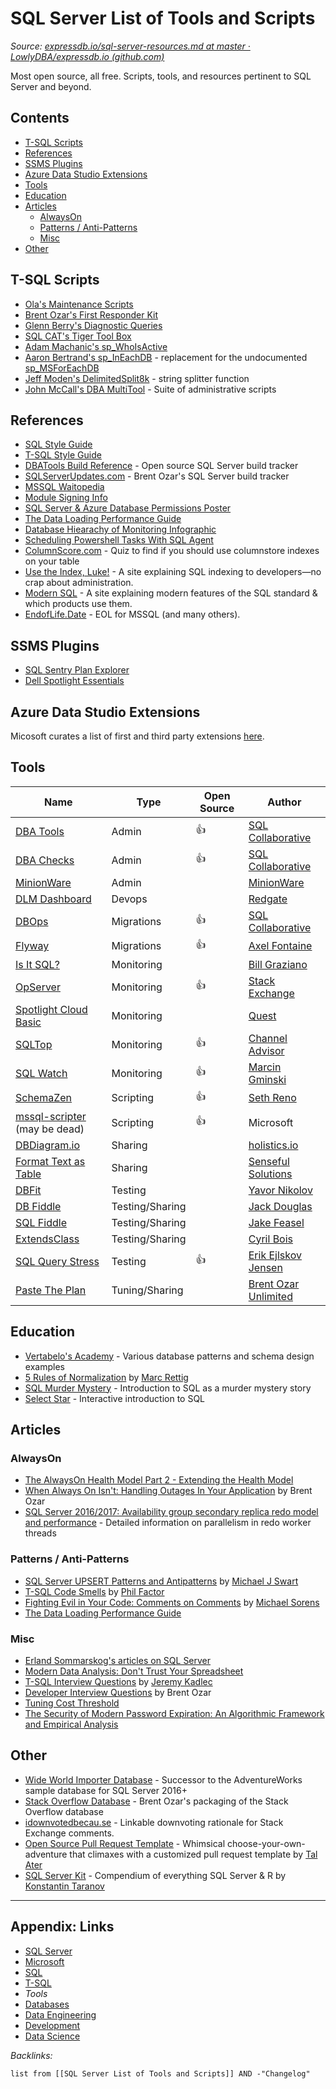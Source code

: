 # SQL Server List of Tools and Scripts

*Source: [expressdb.io/sql-server-resources.md at master · LowlyDBA/expressdb.io (github.com)](https://github.com/LowlyDBA/expressdb.io/blob/master/sql-server-resources.md)*

Most open source, all free. Scripts, tools, and resources pertinent to SQL Server and beyond.

## Contents

* [T-SQL Scripts](SQL%20Server%20List%20of%20Tools%20and%20Scripts.md#t-sql-scripts)
* [References](SQL%20Server%20List%20of%20Tools%20and%20Scripts.md#references)
* [SSMS Plugins](SQL%20Server%20List%20of%20Tools%20and%20Scripts.md#ssms-plugins)
* [Azure Data Studio Extensions](SQL%20Server%20List%20of%20Tools%20and%20Scripts.md#azure-data-studio-extensions)
* [Tools](SQL%20Server%20List%20of%20Tools%20and%20Scripts.md#tools)
* [Education](SQL%20Server%20List%20of%20Tools%20and%20Scripts.md#education)
* [Articles](SQL%20Server%20List%20of%20Tools%20and%20Scripts.md#articles)
  * [AlwaysOn](SQL%20Server%20List%20of%20Tools%20and%20Scripts.md#alwayson)
  * [Patterns / Anti-Patterns](SQL%20Server%20List%20of%20Tools%20and%20Scripts.md#patterns-anti-patterns)
  * [Misc](SQL%20Server%20List%20of%20Tools%20and%20Scripts.md#misc)
* [Other](SQL%20Server%20List%20of%20Tools%20and%20Scripts.md#other)

## T-SQL Scripts

* [Ola's Maintenance Scripts](https://github.com/olahallengren/sql-server-maintenance-solution)
* [Brent Ozar's First Responder Kit](https://github.com/BrentOzarULTD/SQL-Server-First-Responder-Kit)
* [Glenn Berry's Diagnostic Queries](https://www.sqlskills.com/blogs/glenn/category/dmv-queries/)
* [SQL CAT's Tiger Tool Box](https://github.com/Microsoft/tigertoolbox)
* [Adam Machanic's sp_WhoIsActive](http://whoisactive.com/downloads/)
* [Aaron Bertrand's sp_InEachDB](https://github.com/BrentOzarULTD/SQL-Server-First-Responder-Kit/blob/dev/sp_ineachdb.sql) - replacement for the undocumented [sp_MSForEachDB](http://sqlblog.com/blogs/aaron_bertrand/archive/2010/12/29/a-more-reliable-and-more-flexible-sp-msforeachdb.aspx)
* [Jeff Moden's DelimitedSplit8k](http://www.sqlservercentral.com/articles/Tally+Table/72993/) - string splitter function
* [John McCall's DBA MultiTool](https://dba-multitool.org) - Suite of administrative scripts

## References

* [SQL Style Guide](http://www.sqlstyle.guide/)
* [T-SQL Style Guide](https://lowlydba.github.io/tsqlstyle.guide/)
* [DBATools Build Reference](https://sqlcollaborative.github.io/builds) - Open source SQL Server build tracker
* [SQLServerUpdates.com](https://sqlserverupdates.com/) - Brent Ozar's SQL Server build tracker
* [MSSQL Waitopedia](https://www.spotlightessentials.com/public/waitopedia)
* [Module Signing Info](https://modulesigning.info/)
* [SQL Server & Azure Database Permissions Poster](https://github.com/microsoft/sql-server-samples/tree/master/samples/features/security/permissions-posters)
* [The Data Loading Performance Guide](https://docs.microsoft.com/en-us/previous-versions/sql/sql-server-2008/dd425070(v=sql.100))
* [Database Hiearachy of Monitoring Infographic](https://www.lowlydba.com/database-hierarchy-of-monitoring/)
* [Scheduling Powershell Tasks With SQL Agent](https://dbatools.io/agent/)
* [ColumnScore.com](https://columnscore.com/) - Quiz to find if you should use columnstore indexes on your table
* [Use the Index, Luke!](https://use-the-index-luke.com/) - A site explaining SQL indexing to developers—no crap about administration.
* [Modern SQL](https://modern-sql.com/) - A site explaining modern features of the SQL standard & which products use them.
* [EndofLife.Date](https://endoflife.date/mssqlserver) - EOL for MSSQL (and many others).

## SSMS Plugins

* [SQL Sentry Plan Explorer](https://www.sentryone.com/plan-explorer/)
* [Dell Spotlight Essentials](https://www.spotlightessentials.com/spotlight-extensions)

## Azure Data Studio Extensions

Micosoft curates a list of first and third party extensions [here](https://github.com/Microsoft/azuredatastudio/wiki/List-of-Extensions).

## Tools

|Name|Type|Open Source|Author|
|----|----|-----------|------|
|[DBA Tools](https://dbatools.io)|Admin|👍|[SQL Collaborative](https://dbatools.io/team/)|
|[DBA Checks](https://dbachecks.io)|Admin|👍|[SQL Collaborative](https://dbatools.io/team/)|
|[MinionWare](http://www.minionware.net/)|Admin||[MinionWare](http://www.minionware.net/meet-the-team/)|
|[DLM Dashboard](http://www.red-gate.com/products/dlm/dlm-dashboard/)|Devops||[Redgate](https://www.red-gate.com/)|
|[DBOps](https://github.com/sqlcollaborative/dbops)|Migrations|👍|[SQL Collaborative](https://dbatools.io/team/)|
|[Flyway](https://flywaydb.org/)|Migrations|👍|[Axel Fontaine](https://axelfontaine.com/)|
|[Is It SQL?](http://www.scalesql.com/isitsql/)|Monitoring||[Bill Graziano](http://www.scalesql.com/about.html)|
|[OpServer](https://github.com/opserver/Opserver)|Monitoring|👍|[Stack Exchange](https://opserver.github.io/Opserver/)|
|[Spotlight Cloud Basic](https://www.spotlightcloud.io/pricing)|Monitoring||[Quest](https://www.quest.com/)|
|[SQLTop](https://github.com/channeladvisor/sqltop)|Monitoring|👍|[Channel Advisor](https://www.channeladvisor.com/)|
|[SQL Watch](https://sqlwatch.io/)|Monitoring|👍|[Marcin Gminski](https://marcin.gminski.net/)|
|[SchemaZen](https://github.com/sethreno/schemazen#schemazen---script-and-create-sql-server-objects-quickly)|Scripting|👍|[Seth Reno](https://github.com/sethreno)|
|[mssql-scripter](https://github.com/Microsoft/sql-xplat-cli/) (may be dead)|Scripting|👍|Microsoft|
|[DBDiagram.io](https://dbdiagram.io/)|Sharing||[holistics.io](https://www.holistics.io)|
|[Format Text as Table](https://senseful.github.io/text-table/)|Sharing||[Senseful Solutions](https://senseful.github.io/)|
|[DBFit](http://www.methodsandtools.com/tools/dbfit.php)|Testing||[Yavor Nikolov](https://javornikolov.wordpress.com/)|
|[DB Fiddle](https://dbfiddle.uk/)|Testing/Sharing||[Jack Douglas](https://douglastechnology.co.uk/)|
|[SQL Fiddle](http://sqlfiddle.com/)|Testing/Sharing||[Jake Feasel](http://stackoverflow.com/users/808921/jake-feasel)|
|[ExtendsClass](https://extendsclass.com/sql-server-online.html)|Testing/Sharing||[Cyril Bois](https://github.com/cyrilbois)|
|[SQL Query Stress](https://github.com/ErikEJ/SqlQueryStress)|Testing|👍|[Erik Ejlskov Jensen](https://erikej.github.io/)|
|[Paste The Plan](https://pastetheplan.com/)|Tuning/Sharing||[Brent Ozar Unlimited](https://www.brentozar.com/)|

## Education

* [Vertabelo's Academy](https://www.vertabelo.com/academy/) - Various database patterns and schema design examples
* [5 Rules of Normalization](/rettigNormalizationPoster.pdf "5 Rules of Normalization") by [Marc Rettig](http://marcrettig.me/data-normalization-poster-1989/ "Marc Rettig")
* [SQL Murder Mystery](https://mystery.knightlab.com/) - Introduction to SQL as a murder mystery story
* [Select Star](https://selectstarsql.com/) - Interactive introduction to SQL

## Articles

### AlwaysOn

* [The AlwaysOn Health Model Part 2 - Extending the Health Model](https://techcommunity.microsoft.com/t5/SQL-Server/The-AlwaysOn-Health-Model-Part-2-Extending-the-Health-Model/ba-p/384043?advanced=false&collapse_discussion=true&q=the%20alwayson%20health%20model&search_type=thread)
* [When Always On Isn't: Handling Outages In Your Application](https://www.brentozar.com/archive/2017/01/always-isnt-handling-outages-application/) by Brent Ozar
* [SQL Server 2016/2017: Availability group secondary replica redo model and performance](https://blogs.msdn.microsoft.com/sql_server_team/sql-server-20162017-availability-group-secondary-replica-redo-model-and-performance/) - Detailed information on parallelism in redo worker threads

### Patterns / Anti-Patterns

* [SQL Server UPSERT Patterns and Antipatterns](https://michaeljswart.com/2017/07/sql-server-upsert-patterns-and-antipatterns/) by [Michael J Swart](https://michaeljswart.com/about/)
* [T-SQL Code Smells](https://www.red-gate.com/simple-talk/sql/t-sql-programming/sql-code-smells/) by [Phil Factor](https://www.red-gate.com/simple-talk/author/phil-factor/)
* [Fighting Evil in Your Code: Comments on Comments](https://www.red-gate.com/simple-talk/opinion/opinion-pieces/fighting-evil-code-comments-comments/) by [Michael Sorens](https://www.red-gate.com/simple-talk/author/michael-sorens/)
* [The Data Loading Performance Guide](https://docs.microsoft.com/en-us/previous-versions/sql/sql-server-2008/dd425070(v=sql.100))

### Misc

* [Erland Sommarskog's articles on SQL Server](http://sommarskog.se/)
* [Modern Data Analysis: Don't Trust Your Spreadsheet](https://www.betterment.com/resources/inside-betterment/engineering/modern-data-analysis-dont-trust-your-spreadsheet/)
* [T-SQL Interview Questions](https://www.mssqltips.com/sqlservertip/1450/sql-server-developer-tsql-interview-questions/) by [Jeremy Kadlec](https://www.mssqltips.com/sqlserverauthor/38/jeremy-kadlec/)
* [Developer Interview Questions](https://www.brentozar.com/archive/2009/06/top-10-developer-interview-questions-about-sql-server/) by Brent Ozar
* [Tuning Cost Threshold](http://sqlblog.com/blogs/jonathan_kehayias/archive/2010/01/19/tuning-cost-threshold-of-parallelism-from-the-plan-cache.aspx)
* [The Security of Modern Password Expiration: An Algorithmic Framework and Empirical Analysis](https://www.cs.unc.edu/~reiter/papers/2010/CCS.pdf)

## Other

* [Wide World Importer Database](https://github.com/Microsoft/sql-server-samples) - Successor to the AdventureWorks sample database for SQL Server 2016+
* [Stack Overflow Database](https://www.brentozar.com/archive/2015/10/how-to-download-the-stack-overflow-database-via-bittorrent/) - Brent Ozar's packaging of the Stack Overflow database
* [idownvotedbecau.se](http://idownvotedbecau.se/) - Linkable downvoting rationale for Stack Exchange comments.
* [Open Source Pull Request Template](https://www.talater.com/open-source-templates/#/) - Whimsical choose-your-own-adventure that climaxes with a customized pull request template by [Tal Ater](https://twitter.com/TalAter)
* [SQL Server Kit](https://github.com/ktaranov/sqlserver-kit) - Compendium of everything SQL Server & R by [Konstantin Taranov](https://github.com/ktaranov)

<ClientOnly>
<disqus-component/>
<userway-component/>
</clientOnly>

---

## Appendix: Links

* [SQL Server](../../3-Resources/Tools/Developer%20Tools/Data%20Stack/Databases/SQL%20Server.md)
* [Microsoft](../MOCs/Microsoft.md)
* [SQL](../Code/SQL/SQL.md)
* [T-SQL](../../3-Resources/Tools/Developer%20Tools/Data%20Stack/Procedural%20Languages/T-SQL.md)
* *Tools*
* [Databases](../MOCs/Databases.md)
* [Data Engineering](../MOCs/Data%20Engineering.md)
* [Development](../MOCs/Development.md)
* [Data Science](../MOCs/Data%20Science.md)

*Backlinks:*

````dataview
list from [[SQL Server List of Tools and Scripts]] AND -"Changelog"
````
